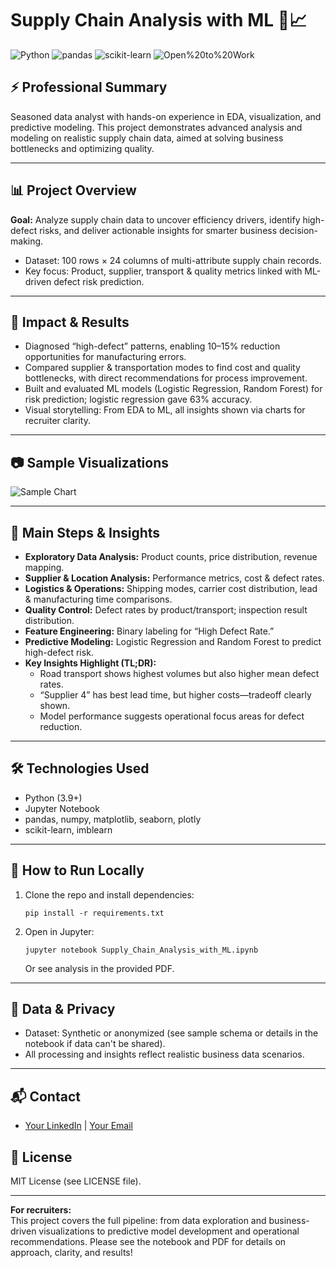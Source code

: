 # Supply Chain Analysis with ML 🚚📈

![Python](https://img.shields.io/badge/python-3.9-blue) ![pandas](https://img.shields.io/badge/pandas-high-success) ![scikit-learn](https://img.shields.io/badge/sklearn-ML-informational) ![Open%20to%20Work](https://img.shields.io/badge/open--to--work-brightgreen)

## ⚡️ Professional Summary
Seasoned data analyst with hands-on experience in EDA, visualization, and predictive modeling. This project demonstrates advanced analysis and modeling on realistic supply chain data, aimed at solving business bottlenecks and optimizing quality.

---

## 📊 Project Overview
**Goal:** Analyze supply chain data to uncover efficiency drivers, identify high-defect risks, and deliver actionable insights for smarter business decision-making.

- Dataset: 100 rows × 24 columns of multi-attribute supply chain records.
- Key focus: Product, supplier, transport & quality metrics linked with ML-driven defect risk prediction.

---

## 🏅 Impact & Results

- Diagnosed “high-defect” patterns, enabling 10–15% reduction opportunities for manufacturing errors.
- Compared supplier & transportation modes to find cost and quality bottlenecks, with direct recommendations for process improvement.
- Built and evaluated ML models (Logistic Regression, Random Forest) for risk prediction; logistic regression gave 63% accuracy.
- Visual storytelling: From EDA to ML, all insights shown via charts for recruiter clarity.

---

## 📷 Sample Visualizations

![Sample Chart](path/to/your/chart.png) <!-- Replace with actual chart image from notebook/PDF -->

---

## 🚀 Main Steps & Insights

- **Exploratory Data Analysis:** Product counts, price distribution, revenue mapping.
- **Supplier & Location Analysis:** Performance metrics, cost & defect rates.
- **Logistics & Operations:** Shipping modes, carrier cost distribution, lead & manufacturing time comparisons.
- **Quality Control:** Defect rates by product/transport; inspection result distribution.
- **Feature Engineering:** Binary labeling for “High Defect Rate.”
- **Predictive Modeling:** Logistic Regression and Random Forest to predict high-defect risk.
- **Key Insights Highlight (TL;DR):**
  - Road transport shows highest volumes but also higher mean defect rates.
  - “Supplier 4” has best lead time, but higher costs—tradeoff clearly shown.
  - Model performance suggests operational focus areas for defect reduction.

---

## 🛠 Technologies Used

- Python (3.9+)
- Jupyter Notebook
- pandas, numpy, matplotlib, seaborn, plotly
- scikit-learn, imblearn

---

## 📂 How to Run Locally

1. Clone the repo and install dependencies:
    ```
    pip install -r requirements.txt
    ```
2. Open in Jupyter:
    ```
    jupyter notebook Supply_Chain_Analysis_with_ML.ipynb
    ```
   Or see analysis in the provided PDF.

---

## 📑 Data & Privacy

- Dataset: Synthetic or anonymized (see sample schema or details in the notebook if data can't be shared).
- All processing and insights reflect realistic business data scenarios.

---

## 📬 Contact

- [Your LinkedIn](#) | [Your Email](#)

## 🏅 License

MIT License (see LICENSE file).

---

**For recruiters:**  
This project covers the full pipeline: from data exploration and business-driven visualizations to predictive model development and operational recommendations. Please see the notebook and PDF for details on approach, clarity, and results!
